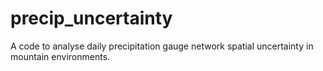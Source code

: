 # precip_uncertainty

A code to analyse daily precipitation gauge network spatial uncertainty in mountain environments.
